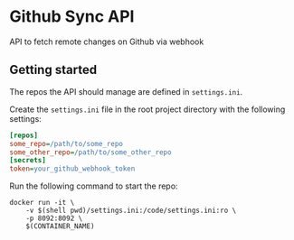 # Github Sync API

API to fetch remote changes on Github via webhook

## Getting started

The repos the API should manage are defined in `settings.ini`.

Create the `settings.ini` file in the root project directory with the following settings:

```ini
[repos]
some_repo=/path/to/some_repo
some_other_repo=/path/to/some_other_repo
[secrets]
token=your_github_webhook_token
```

Run the following command to start the repo:

```shell
docker run -it \
	-v $(shell pwd)/settings.ini:/code/settings.ini:ro \
	-p 8092:8092 \
	$(CONTAINER_NAME)
```


